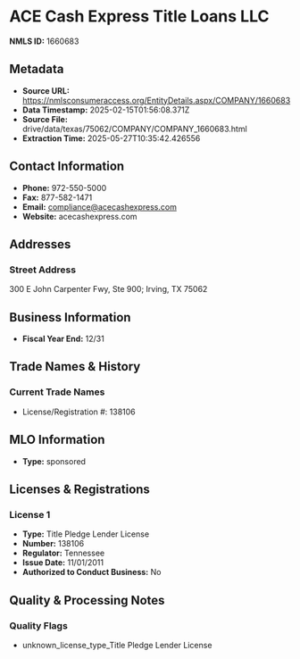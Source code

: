 # ACE Cash Express Title Loans LLC

**NMLS ID:** 1660683

## Metadata
- **Source URL:** https://nmlsconsumeraccess.org/EntityDetails.aspx/COMPANY/1660683
- **Data Timestamp:** 2025-02-15T01:56:08.371Z
- **Source File:** drive/data/texas/75062/COMPANY/COMPANY_1660683.html
- **Extraction Time:** 2025-05-27T10:35:42.426556

## Contact Information
- **Phone:** 972-550-5000
- **Fax:** 877-582-1471
- **Email:** compliance@acecashexpress.com
- **Website:** acecashexpress.com

## Addresses
### Street Address
300 E John Carpenter Fwy, Ste 900; Irving, TX 75062

## Business Information
- **Fiscal Year End:** 12/31

## Trade Names & History
### Current Trade Names
- License/Registration #: 138106

## MLO Information
- **Type:** sponsored

## Licenses & Registrations

### License 1
- **Type:** Title Pledge Lender License
- **Number:** 138106
- **Regulator:** Tennessee
- **Issue Date:** 11/01/2011
- **Authorized to Conduct Business:** No

## Quality & Processing Notes
### Quality Flags
- unknown_license_type_Title Pledge Lender License
